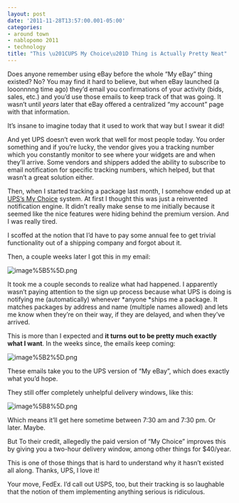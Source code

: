 ```yaml
---
layout: post
date: '2011-11-28T13:57:00.001-05:00'
categories:
- around town
- nablopomo 2011
- technology
title: "This \u201CUPS My Choice\u201D Thing is Actually Pretty Neat"
---
```



Does anyone remember using eBay before the whole “My eBay” thing existed? No? You may find it hard to believe, but when eBay launched (a looonnnng time ago) they’d email you confirmations of your activity (bids, sales, etc.) and you’d use those emails to keep track of that was going. It wasn’t until *years* later that eBay offered a centralized “my account” page with that information.

It’s insane to imagine today that it used to work that way but I swear it did!

And yet UPS doesn’t even work that well for most people today. You order something and if you’re lucky, the vendor gives you a tracking number which you constantly monitor to see where your widgets are and when they’ll arrive. Some vendors and shippers added the ability to subscribe to email notification for specific tracking numbers, which helped, but that wasn’t a great solution either.

Then, when I started tracking a package last month, I somehow ended up at [UPS’s My Choice](http://www.ups.com/mychoice) system. At first I thought this was just a reinvented notification engine. It didn’t really make sense to me initially because it seemed like the nice features were hiding behind the premium version. And I was really tired.

I scoffed at the notion that I’d have to pay some annual fee to get trivial functionality out of a shipping company and forgot about it.

Then, a couple weeks later I got this in my email:

![image%5B5%5D.png](/assets/2011/image%5B5%5D.png)</a> 

It took me a couple seconds to realize what had happened. I apparently wasn’t paying attention to the sign up process because what UPS is doing is notifying me (automatically) whenever *anyone *ships me a package. It matches packages by address and name (multiple names allowed) and lets me know when they’re on their way, if they are delayed, and when they’ve arrived.

This is more than I expected and **it turns out to be pretty much exactly what I want**. In the weeks since, the emails keep coming:

![image%5B2%5D.png](/assets/2011/image%5B2%5D.png)</a>

These emails take you to the UPS version of “My eBay”, which does exactly what you’d hope. 

They still offer completely unhelpful delivery windows, like this:

![image%5B8%5D.png](/assets/2011/image%5B8%5D.png)</a>

Which means it’ll get here sometime between 7:30 am and 7:30 pm. Or later. Maybe.

But To their credit, allegedly the paid version of “My Choice” improves this by giving you a two-hour delivery window, among other things for $40/year. 

This is one of those things that is hard to understand why it hasn’t existed all along. Thanks, UPS, I love it!

Your move, FedEx. I’d call out USPS, too, but their tracking is so laughable that the notion of them implementing anything serious is ridiculous. 
